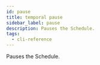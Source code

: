 ```yaml
---
id: pause
title: temporal pause
sidebar_label: pause
description: Pauses the Schedule.
tags:
  - cli-reference
---
```


Pauses the Schedule.
